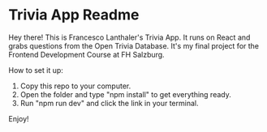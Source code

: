 # Trivia App Readme

Hey there! This is Francesco Lanthaler's Trivia App. It runs on React and grabs questions from the Open Trivia Database. It's my final project for the Frontend Development Course at FH Salzburg.

How to set it up:
1. Copy this repo to your computer.
2. Open the folder and type "npm install" to get everything ready.
3. Run "npm run dev" and click the link in your terminal.

Enjoy!